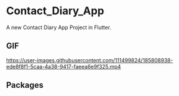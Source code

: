 # Contact_Diary_App

A new Contact Diary App Project in Flutter.

## GIF
https://user-images.githubusercontent.com/111499824/185808938-ede8f8f1-5caa-4a38-9417-faeea6e9f325.mp4

## Packages 


